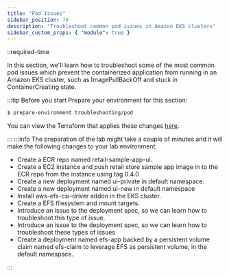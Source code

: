 ```yaml
---
title: "Pod Issues"
sidebar_position: 70
description: "Troubleshoot common pod issues in Amazon EKS clusters"
sidebar_custom_props: { "module": true }
---
```


::required-time

In this section, we'll learn how to troubleshoot some of the most common pod issues which prevent the containerized application from running in an Amazon EKS cluster, such as ImagePullBackOff and stuck in ContainerCreating state.

:::tip Before you start
Prepare your environment for this section:

```bash timeout=600 wait=300
$ prepare-environment troubleshooting/pod
```

You can view the Terraform that applies these changes [here](https://github.com/VAR::MANIFESTS_OWNER/VAR::MANIFESTS_REPOSITORY/tree/VAR::MANIFESTS_REF/manifests/modules/troubleshooting/pod/.workshop/terraform).

:::
:::info
The preparation of the lab might take a couple of minutes and it will make the following changes to your lab environment:

- Create a ECR repo named retail-sample-app-ui.
- Create a EC2 instance and push retail store sample app image in to the ECR repo from the instance using tag 0.4.0
- Create a new deployment named ui-private in default namespace.
- Create a new deployment named ui-new in default namespace
- Install aws-efs-csi-driver addon in the EKS cluster.
- Create a EFS filesystem and mount targets.
- Introduce an issue to the deployment spec, so we can learn how to troubleshoot this type of issue.
- Introduce an issue to the deployment spec, so we can learn how to troubleshoot these types of issues
- Create a deployment named efs-app backed by a persistent volume claim named efs-claim to leverage EFS as persistent volume, in the default namespace.

:::
